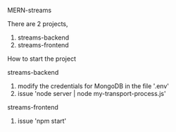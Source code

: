 MERN-streams

There are 2 projects,

1. streams-backend
2. streams-frontend

How to start the project

streams-backend

1. modify the credentials for MongoDB in the file '.env'
2. issue 'node server | node my-transport-process.js'

streams-frontend

1. issue 'npm start'
